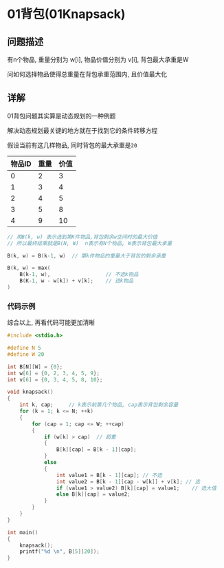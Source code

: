 # 01背包(01Knapsack)

## 问题描述

有n个物品, 重量分别为 w[i], 物品价值分别为 v[i], 背包最大承重是W

问如何选择物品使得总重量在背包承重范围内, 且价值最大化

## 详解

01背包问题其实算是动态规划的一种例题

解决动态规划最关键的地方就在于找到它的条件转移方程

假设当前有这几样物品, 同时背包的最大承重是`20`

物品ID | 重量 | 价值
--- | --- | ---
0 | 2 | 3
1 | 3 | 4
2 | 4 | 5
3 | 5 | 8
4 | 9 | 10

```cpp
// 用B(k, w) 表示选到第K件物品,背包剩余w空间时的最大价值
// 所以最终结果就是B(N, W)  n表示有N个物品, W表示背包最大承重

B(k, w) = B(k-1, w)  // 第k件物品的重量大于背包的剩余承重

B(k, w) = max(
    B(k-1, w),                  // 不选k物品
    B(K-1, w - w[k]) + v[k];    // 选k物品
)
```

### 代码示例

综合以上, 再看代码可能更加清晰

```c
#include <stdio.h>

#define N 5
#define W 20

int B[N][W] = {0};
int w[6] = {0, 2, 3, 4, 5, 9};
int v[6] = {0, 3, 4, 5, 8, 10};

void knapsack()
{
    int k, cap;     // k表示前第几个物品, cap表示背包剩余容量
    for (k = 1; k <= N; ++k)
    {
        for (cap = 1; cap <= W; ++cap)
        {
            if (w[k] > cap)  // 超重
            {
                B[k][cap] = B[k - 1][cap];
            }
            else
            {
                int value1 = B[k - 1][cap]; // 不选
                int value2 = B[k - 1][cap - w[k]] + v[k]; // 选
                if (value1 > value2) B[k][cap] = value1;    // 选大值
                else B[k][cap] = value2;
            }
        }
    }
}

int main()
{
    knapsack();
    printf("%d \n", B[5][20]);
}

```